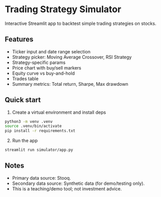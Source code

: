 # Trading Strategy Simulator

Interactive Streamlit app to backtest simple trading strategies on stocks.

## Features
- Ticker input and date range selection
- Strategy picker: Moving Average Crossover, RSI Strategy
- Strategy-specific params
- Price chart with buy/sell markers
- Equity curve vs buy-and-hold
- Trades table
- Summary metrics: Total return, Sharpe, Max drawdown

## Quick start

1. Create a virtual environment and install deps
```bash
python3 -m venv .venv
source .venv/bin/activate
pip install -r requirements.txt
```

2. Run the app
```bash
streamlit run simulator/app.py
```

## Notes
- Primary data source: Stooq.
- Secondary data source: Synthetic data (for demo/testing only).
- This is a teaching/demo tool; not investment advice.
